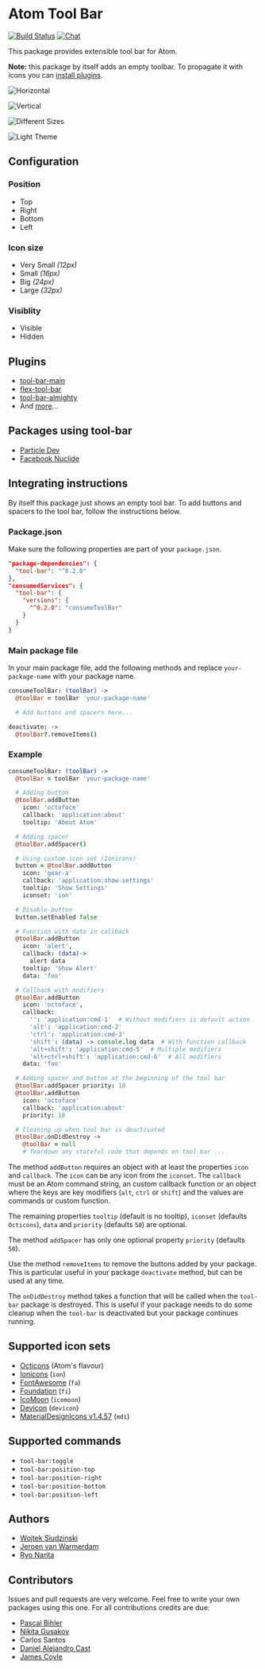 # Atom Tool Bar

[![Build Status](https://travis-ci.org/suda/tool-bar.svg?branch=master)](https://travis-ci.org/suda/tool-bar)
[![Chat](https://badges.gitter.im/Join%20Chat.svg)](https://gitter.im/suda/tool-bar?utm_source=badge&utm_medium=badge&utm_campaign=pr-badge&utm_content=badge)

This package provides extensible tool bar for Atom.

**Note:** this package by itself adds an empty toolbar. To propagate it with icons you can [install plugins](#plugins).

![Horizontal](http://cl.ly/image/2w0u3c1x1K3W/Screenshot-2015-04-21-16.46.49.png)

![Vertical](http://cl.ly/image/1t3U3F191p35/Screenshot-2015-04-21-16.45.46.png)

![Different Sizes](http://cl.ly/image/3v1N2F3e3I47/Screenshot-2015-04-21-16.45.46_2.png)

![Light Theme](http://cl.ly/image/0g043b1e0P1X/Screenshot-2015-04-21-16.46.02.png)

## Configuration

### Position

* Top
* Right
* Bottom
* Left

### Icon size

* Very Small *(12px)*
* Small *(16px)*
* Big *(24px)*
* Large *(32px)*

### Visiblity

* Visible
* Hidden

## Plugins

* [tool-bar-main](https://atom.io/packages/tool-bar-main)
* [flex-tool-bar](https://atom.io/packages/flex-tool-bar)
* [tool-bar-almighty](https://atom.io/packages/tool-bar-almighty)
* And [more](https://atom.io/packages/search?utf8=%E2%9C%93&q=keyword%3Atool-bar)...

## Packages using tool-bar

* [Particle Dev](https://atom.io/packages/spark-dev)
* [Facebook Nuclide](https://atom.io/packages/nuclide)

## Integrating instructions

By itself this package just shows an empty tool bar. To add buttons and spacers to the tool bar, follow the instructions below.

### Package.json

Make sure the following properties are part of your `package.json`.

```json
"package-dependencies": {
  "tool-bar": "^0.2.0"
},
"consumedServices": {
  "tool-bar": {
    "versions": {
      "^0.2.0": "consumeToolBar"
    }
  }
}
```

### Main package file

In your main package file, add the following methods and replace `your-package-name` with your package name.

```coffeescript
consumeToolBar: (toolBar) ->
  @toolBar = toolBar 'your-package-name'

  # Add buttons and spacers here...

deactivate: ->
  @toolBar?.removeItems()
```

### Example

```coffeescript
consumeToolBar: (toolBar) ->
  @toolBar = toolBar 'your-package-name'

  # Adding button
  @toolBar.addButton
    icon: 'octoface'
    callback: 'application:about'
    tooltip: 'About Atom'

  # Adding spacer
  @toolBar.addSpacer()

  # Using custom icon set (Ionicons)
  button = @toolBar.addButton
    icon: 'gear-a'
    callback: 'application:show-settings'
    tooltip: 'Show Settings'
    iconset: 'ion'

  # Disable button
  button.setEnabled false

  # Function with data in callback
  @toolBar.addButton
    icon: 'alert',
    callback: (data)->
      alert data
    tooltip: 'Show Alert'
    data: 'foo'

  # Callback with modifiers
  @toolBar.addButton
    icon: 'octoface',
    callback:
      '': 'application:cmd-1'  # Without modifiers is default action
      'alt': 'application:cmd-2'
      'ctrl': 'application:cmd-3'
      'shift': (data) -> console.log data  # With function callback
      'alt+shift': 'application:cmd-5'  # Multiple modifiers
      'alt+ctrl+shift': 'application:cmd-6'  # All modifiers      
    data: 'foo'

  # Adding spacer and button at the beginning of the tool bar
  @toolBar.addSpacer priority: 10
  @toolBar.addButton
    icon: 'octoface'
    callback: 'application:about'
    priority: 10

  # Cleaning up when tool bar is deactivated
  @toolBar.onDidDestroy ->
    @toolBar = null
    # Teardown any stateful code that depends on tool bar ...
```

The method `addButton` requires an object with at least the properties `icon` and `callback`. The `icon` can be any icon from the `iconset`. The `callback` must be an Atom command string, an custom callback function or an object where the keys are key modifiers (`alt`, `ctrl` or `shift`) and the values are commands or custom function.

The remaining properties `tooltip` (default is no tooltip), `iconset` (defaults `Octicons`), `data` and `priority` (defaults `50`) are optional.

The method `addSpacer` has only one optional property `priority` (defaults `50`).

Use the method `removeItems` to remove the buttons added by your package. This is particular useful in your package `deactivate` method, but can be used at any time.

The `onDidDestroy` method takes a function that will be called when the `tool-bar` package is destroyed. This is useful if your package needs to do some cleanup when the `tool-bar` is deactivated but your package continues running.

## Supported icon sets

* [Octicons](https://octicons.github.com) (Atom's flavour)
* [Ionicons](http://ionicons.com) (`ion`)
* [FontAwesome](http://fortawesome.github.io/Font-Awesome) (`fa`)
* [Foundation](http://zurb.com/playground/foundation-icon-fonts-3) (`fi`)
* [IcoMoon](https://icomoon.io) (`icomoon`)
* [Devicon](http://devicon.fr) (`devicon`)
* [MaterialDesignIcons v1.4.57](https://materialdesignicons.com/) (`mdi`)

## Supported commands

* `tool-bar:toggle`
* `tool-bar:position-top`
* `tool-bar:position-right`
* `tool-bar:position-bottom`
* `tool-bar:position-left`

## Authors

* [Wojtek Siudzinski](http://suda.pl)
* [Jeroen van Warmerdam](https://github.com/jerone)
* [Ryo Narita](https://github.com/cakecatz)

## Contributors

Issues and pull requests are very welcome. Feel free to write your own packages using this one.
For all contributions credits are due:

* [Pascal Bihler](https://github.com/pbihler)
* [Nikita Gusakov](https://github.com/nkt)
* Carlos Santos
* [Daniel Alejandro Cast](https://github.com/lexcast)
* [James Coyle](https://github.com/JamesCoyle)
